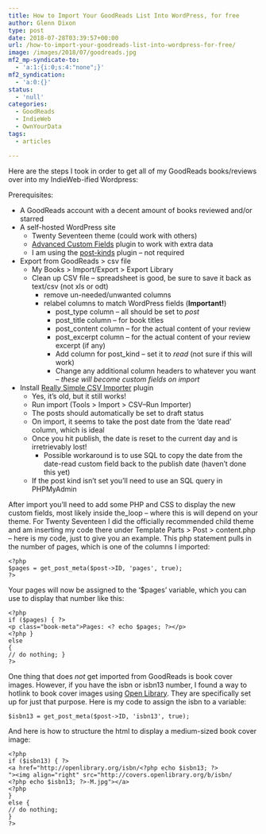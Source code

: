 ```yaml
---
title: How to Import Your GoodReads List Into WordPress, for free
author: Glenn Dixon
type: post
date: 2018-07-28T03:39:57+00:00
url: /how-to-import-your-goodreads-list-into-wordpress-for-free/
image: /images/2018/07/goodreads.jpg
mf2_mp-syndicate-to:
  - 'a:1:{i:0;s:4:"none";}'
mf2_syndication:
  - 'a:0:{}'
status:
  - 'null'
categories:
  - GoodReads
  - IndieWeb
  - OwnYourData
tags:
  - articles

---
```

Here are the steps I took in order to get all of my GoodReads books/reviews over into my IndieWeb-ified Wordpress:

Prerequisites:

  * A GoodReads account with a decent amount of books reviewed and/or starred 
  * A self-hosted WordPress site 
      * Twenty Seventeen theme (could work with others)
      * [Advanced Custom Fields][1] plugin to work with extra data
      * I am using the [post-kinds][2] plugin &#8211; not required
  * Export from GoodReads > csv file 
      * My Books > Import/Export > Export Library 
      * Clean up CSV file &#8211; spreadsheet is good, be sure to save it back as text/csv (not xls or odt) 
          * remove un-needed/unwanted columns 
          * relabel columns to match WordPress fields (**Important!**) 
              * post_type column &#8211; all should be set to _post_ 
              * post_title column &#8211; for book titles 
              * post_content column &#8211; for the actual content of your review 
              * post_excerpt column &#8211; for the actual content of your review excerpt (if any) 
              * Add column for post_kind &#8211; set it to _read_ (not sure if this will work) 
              * Change any additional column headers to whatever you want &#8211; _these will become custom fields on import_ 
  * Install [Really Simple CSV Importer][3] plugin 
      * Yes, it&#8217;s old, but it still works! 
      * Run import (Tools > Import > CSV&#8211;Run Importer) 
      * The posts should automatically be set to draft status
      * On import, it seems to take the post date from the &#8216;date read&#8217; column, which is ideal 
      * Once you hit publish, the date is reset to the current day and is irretrievably lost! 
          * Possible workaround is to use SQL to copy the date from the date-read custom field back to the publish date (haven&#8217;t done this yet) 
      * If the post kind isn&#8217;t set you&#8217;ll need to use an SQL query in PHPMyAdmin

After import you&#8217;ll need to add some PHP and CSS to display the new custom fields, most likely inside the_loop &#8211; where this is will depend on your theme. For Twenty Seventeen I did the officially recommended child theme and am inserting my code there under Template Parts > Post > content.php &#8211; here is my code, just to give you an example. This php statement pulls in the number of pages, which is one of the columns I imported:

    <?php
    $pages = get_post_meta($post->ID, 'pages', true);
    ?>
    

Your pages will now be assigned to the &#8216;$pages&#8217; variable, which you can use to display that number like this:

    <?php 
    if ($pages) { ?>
    <p class="book-meta">Pages: <? echo $pages; ?></p>
    <?php } 
    else 
    { 
    // do nothing; } 
    ?> 
    

One thing that does _not_ get imported from GoodReads is book cover images. However, if you have the isbn or isbn13 number, I found a way to hotlink to book cover images using [Open Library][4]. They are specifically set up for just that purpose. Here is my code to assign the isbn to a variable:

    $isbn13 = get_post_meta($post->ID, 'isbn13', true);
    

And here is how to structure the html to display a medium-sized book cover image:

    <?php 
    if ($isbn13) { ?>
    <a href="http://openlibrary.org/isbn/<?php echo $isbn13; ?>
    "><img align="right" src="http://covers.openlibrary.org/b/isbn/
    <?php echo $isbn13; ?>-M.jpg"></a>
    <?php
    } 
    else { 
    // do nothing; 
    }
    ?>

 [1]: https://wordpress.org/plugins/advanced-custom-fields/
 [2]: https://wordpress.org/plugins/indieweb-post-kinds/
 [3]: https://www.google.com/url?sa=t&rct=j&q=&esrc=s&source=web&cd=1&cad=rja&uact=8&ved=2ahUKEwjIm9e8rc7cAhVE4qwKHc_6BDcQFjAAegQIAxAC&url=https%3A%2F%2Fwordpress.org%2Fplugins%2Freally-simple-csv-importer%2F&usg=AOvVaw0oJgAp4p5VTMFAzwDJmhhE
 [4]: https://blog.openlibrary.org/2018/05/06/turn-your-website-into-a-library/